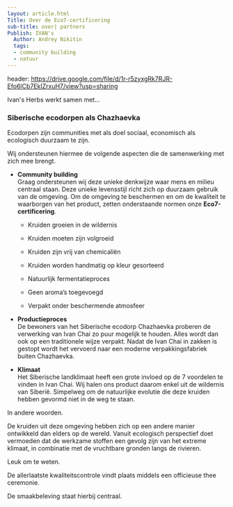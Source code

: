 ```yaml
---
layout: article.html
Title: Over de Eco7-certificering
sub-title: over| partners
Publish: IVAN's
  Author: Andrey Nikitin
  tags:
  - community building
  - natuur
---
```


header: https://drive.google.com/file/d/1r-r5zyxgRk7RJR-Efo6lCb7EkIZrxuH7/view?usp=sharing

Ivan's Herbs werkt samen met...

### Siberische ecodorpen als Chazhaevka

Ecodorpen zijn communities met als doel sociaal, economisch als ecologisch duurzaam te zijn.

Wij ondersteunen hiermee de volgende aspecten die de samenwerking met zich mee brengt.

* **Community building** <br> Graag ondersteunen wij deze unieke denkwijze waar mens en milieu centraal staan. Deze unieke levensstijl richt zich op duurzaam gebruik van de omgeving. Om de omgeving te beschermen en om de kwaliteit te waarborgen van het product, zetten onderstaande normen onze **Eco7-certificering**.

    - Kruiden groeien in de wildernis

    - Kruiden moeten zijn volgroeid

    - Kruiden zijn vrij van chemicaliën

    - Kruiden worden handmatig op kleur gesorteerd

    - Natuurlijk fermentatieproces

    - Geen aroma’s toegevoegd

    - Verpakt onder beschermende atmosfeer

* **Productieproces** <br> De bewoners van het Siberische ecodorp Chazhaevka proberen de verwerking van Ivan Chai zo puur mogelijk te houden. Alles wordt dan ook op een traditionele wijze verpakt. Nadat de Ivan Chai in zakken is gestopt wordt het vervoerd naar een moderne verpakkingsfabriek buiten Chazhaevka.
    
* **Klimaat** <br> Het Siberische landklimaat heeft een grote invloed op de 7 voordelen te vinden in Ivan Chai. Wij halen ons product daarom enkel uit de wildernis van Siberië. Simpelweg om de natuurlijke evolutie die deze kruiden hebben gevormd niet in de weg te staan.

In andere woorden.

De kruiden uit deze omgeving hebben zich op een andere manier ontwikkeld dan elders op de wereld. Vanuit ecologisch perspectief doet vermoeden dat de werkzame stoffen een gevolg zijn van het extreme klimaat, in combinatie met de vruchtbare gronden langs de rivieren.

Leuk om te weten. 

De allerlaatste kwaliteitscontrole vindt plaats middels een officieuse thee ceremonie. 

De smaakbeleving staat hierbij centraal.

